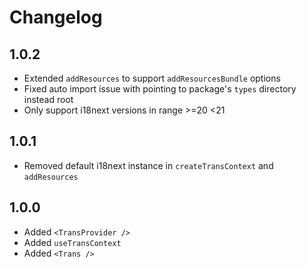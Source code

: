 # Changelog

## 1.0.2

-   Extended `addResources` to support `addResourcesBundle` options
-   Fixed auto import issue with pointing to package's `types` directory instead root
-   Only support i18next versions in range >=20 <21

## 1.0.1

-   Removed default i18next instance in `createTransContext` and `addResources`

## 1.0.0

-   Added `<TransProvider />`
-   Added `useTransContext`
-   Added `<Trans />`
